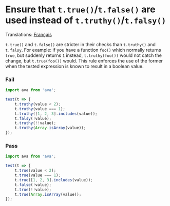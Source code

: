 # Ensure that `t.true()`/`t.false()` are used instead of `t.truthy()`/`t.falsy()`

Translations: [Français](https://github.com/avajs/ava-docs/blob/master/fr_FR/related/eslint-plugin-ava/docs/rules/use-true-false.md)

`t.true()` and `t.false()` are stricter in their checks than `t.truthy()` and `t.falsy`.
For example: if you have a function `foo()` which normally returns `true`, but suddenly returns `1` instead, `t.truthy(foo())` would not catch the change, but `t.true(foo())` would.
This rule enforces the use of the former when the tested expression is known to result in a boolean value.

### Fail

```js
import ava from 'ava';

test(t => {
	t.truthy(value < 2);
	t.truthy(value === 1);
	t.truthy([1, 2, 3].includes(value));
	t.falsy(!value);
	t.truthy(!!value);
	t.truthy(Array.isArray(value));
});
```

### Pass

```js
import ava from 'ava';

test(t => {
	t.true(value < 2);
	t.true(value === 1);
	t.true([1, 2, 3].includes(value));
	t.false(!value);
	t.true(!!value);
	t.true(Array.isArray(value));
});
```
